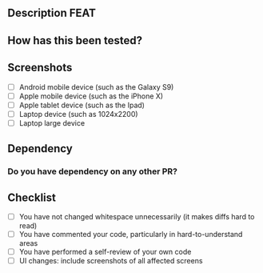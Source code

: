 <!--
  Warning: The PRs can be opened in PT or EN
-->

## Description FEAT

<!--
A description of what this pull request does.
-->

## How has this been tested?

<!--
Please describe the tests that you ran to verify your changes. e.g.
Tested the home screen using these devices:
iPhone 11 13.2.2 - Simulator
Pixel 2 API 29 - Simulator
-->

## Screenshots

<!--
If the PR includes UI changes or is related to a screen, include screenshots/GIFs.

Please use this tag:
<img src="YOUR_IMAGE_LINK" width="200">
-->

- [ ] Android mobile device (such as the Galaxy S9)
- [ ] Apple mobile device (such as the iPhone X)
- [ ] Apple tablet device (such as the Ipad)
- [ ] Laptop device (such as 1024x2200)
- [ ] Laptop large device

## Dependency

### Do you have dependency on any other PR?

<!--
If you need another PR to be approved please let us know here
-->

## Checklist

- [ ] You have not changed whitespace unnecessarily (it makes diffs hard to read)
- [ ] You have commented your code, particularly in hard-to-understand areas
- [ ] You have performed a self-review of your own code
- [ ] UI changes: include screenshots of all affected screens
